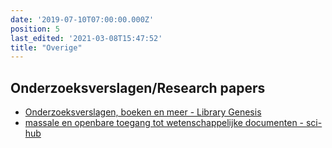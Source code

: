 ```yaml
---
date: '2019-07-10T07:00:00.000Z'
position: 5
last_edited: '2021-03-08T15:47:52'
title: "Overige"
---
```


## Onderzoeksverslagen/Research papers

- [Onderzoeksverslagen, boeken en meer - Library Genesis](http://libgen.rs/)
- [massale en openbare toegang tot wetenschappelijke documenten - sci-hub](https://sci-hub.st/)